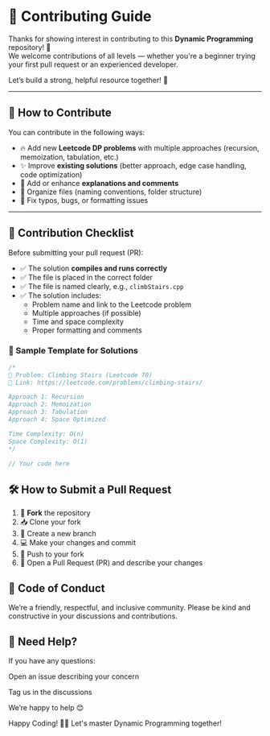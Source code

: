 # 🤝 Contributing Guide

Thanks for showing interest in contributing to this **Dynamic Programming** repository! 🚀  
We welcome contributions of all levels — whether you're a beginner trying your first pull request or an experienced developer.

Let’s build a strong, helpful resource together! 💪

---

## 📌 How to Contribute

You can contribute in the following ways:

- 🔥 Add new **Leetcode DP problems** with multiple approaches (recursion, memoization, tabulation, etc.)
- ✨ Improve **existing solutions** (better approach, edge case handling, code optimization)
- 📝 Add or enhance **explanations and comments**
- 📁 Organize files (naming conventions, folder structure)
- 🐛 Fix typos, bugs, or formatting issues

---

## 🧾 Contribution Checklist

Before submitting your pull request (PR):

- ✅ The solution **compiles and runs correctly**
- ✅ The file is placed in the correct folder 
- ✅ The file is named clearly, e.g., `climbStairs.cpp`
- ✅ The solution includes:
  - Problem name and link to the Leetcode problem
  - Multiple approaches (if possible)
  - Time and space complexity
  - Proper formatting and comments

### 📘 Sample Template for Solutions

```cpp
/*
🧠 Problem: Climbing Stairs (Leetcode 70)
🔗 Link: https://leetcode.com/problems/climbing-stairs/

Approach 1: Recursion
Approach 2: Memoization
Approach 3: Tabulation
Approach 4: Space Optimized

Time Complexity: O(n)
Space Complexity: O(1)
*/

// Your code here

```

## 🛠 How to Submit a Pull Request

1. 🍴 **Fork** the repository
2. 📥 Clone your fork  
3. 📁 Create a new branch
4. 💻 Make your changes and commit
5. 🚀 Push to your fork
6. 🔁 Open a Pull Request (PR) and describe your changes

## 🙏 Code of Conduct
We’re a friendly, respectful, and inclusive community. Please be kind and constructive in your discussions and contributions.

## 💬 Need Help?
If you have any questions:

Open an issue describing your concern

Tag us in the discussions

We’re happy to help 😊

Happy Coding! 🧠🚀 Let's master Dynamic Programming together!
